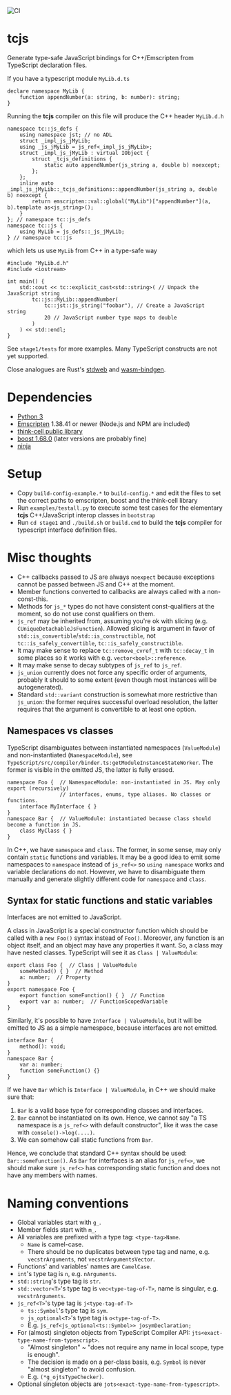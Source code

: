 ![CI](https://github.com/think-cell/tcjs/workflows/CI/badge.svg)

# tcjs

Generate type-safe JavaScript bindings for C++/Emscripten from TypeScript declaration files. 

If you have a typescript module `MyLib.d.ts`

    declare namespace MyLib {
        function appendNumber(a: string, b: number): string;
    }

Running the **tcjs** compiler on this file will produce the C++ header `MyLib.d.h`

    namespace tc::js_defs {
        using namespace jst; // no ADL
        struct _impl_js_jMyLib;
        using _js_jMyLib = js_ref<_impl_js_jMyLib>;
        struct _impl_js_jMyLib : virtual IObject {
            struct _tcjs_definitions {
                static auto appendNumber(js_string a, double b) noexcept;
            };
        };
        inline auto _impl_js_jMyLib::_tcjs_definitions::appendNumber(js_string a, double b) noexcept {
            return emscripten::val::global("MyLib")["appendNumber"](a, b).template as<js_string>();
        }
    }; // namespace tc::js_defs
    namespace tc::js {
        using MyLib = js_defs::_js_jMyLib;
    } // namespace tc::js


which lets us use `MyLib` from C++ in a type-safe way

    #include "MyLib.d.h"
    #include <iostream>

    int main() {
        std::cout << tc::explicit_cast<std::string>( // Unpack the JavaScript string 
            tc::js::MyLib::appendNumber(
                tc::jst::js_string("foobar"), // Create a JavaScript string
                20 // JavaScript number type maps to double
            )
        ) << std::endl;
    }

See `stage1/tests` for more examples. Many TypeScript constructs are not yet supported. 

Close analogues are Rust's [stdweb](https://github.com/koute/stdweb) and [wasm-bindgen](https://github.com/rustwasm/wasm-bindgen).

# Dependencies

* [Python 3](https://www.python.org/downloads/)
* [Emscripten](https://emscripten.org/) 1.38.41 or newer (Node.js and NPM are included)
* [think-cell public library](https://github.com/think-cell/range)
* [boost 1.68.0](https://dl.bintray.com/boostorg/release/1.68.0/source/) (later versions are probably fine)
* [ninja](https://ninja-build.org)

# Setup

* Copy `build-config-example.*` to `build-config.*` and edit the files to set the correct paths to emscripten, boost and the think-cell library
* Run `examples/testall.py` to execute some test cases for the elementary **tcjs** C++/JavaScript interop classes in `bootstrap`
* Run `cd stage1` and `./build.sh` or `build.cmd` to build the **tcjs** compiler for typescript interface definition files.  

# Misc thoughts
* C++ callbacks passed to JS are always `noexpect` because exceptions cannot be passed between JS and C++ at the moment.
* Member functions converted to callbacks are always called with a non-const-this.
* Methods for `js_*` types do not have consistent const-qualifiers at the moment, so do not use const qualifiers on them.
* `js_ref` may be inherited from, assuming you're ok with slicing (e.g. `CUniqueDetachableJsFunction`).
  Allowed slicing is argument in favor of `std::is_convertible`/`std::is_constructible`, not
  `tc::is_safely_convertible`, `tc::is_safely_constructible`.
* It may make sense to replace `tc::remove_cvref_t` with `tc::decay_t` in some places so it works with e.g. `vector<bool>::reference`.
* It may make sense to decay subtypes of `js_ref` to `js_ref`.
* `js_union` currently does not force any specific order of arguments, probably it should to some extent
  (even though most instances will be autogenerated).
* Standard `std::variant` construction is somewhat more restrictive than `js_union`:
  the former requires successful overload resolution, the latter requires that the
  argument is convertible to at least one option.

## Namespaces vs classes
TypeScript disambiguates between instantiated namespaces (`ValueModule`) and
non-instantiated (`NamespaceModule`), see `TypeScript/src/compiler/binder.ts:getModuleInstanceStateWorker`.
The former is visible in the emitted JS, the latter is fully erased.
```
namespace Foo {  // NamespaceModule: non-instantiated in JS. May only export (recursively)
                 // interfaces, enums, type aliases. No classes or functions.
    interface MyInterface { }
}
namespace Bar {  // ValueModule: instantiated because class should become a function in JS.
    class MyClass { }
}
```

In C++, we have `namespace` and `class`.
The former, in some sense, may only contain `static` functions and variables.
It may be a good idea to emit some namespaces to `namespace` instead of `js_ref<>`
so `using namespace` works and variable declarations do not.
However, we have to disambiguate them manually and generate slightly different code
for `namespace` and `class`.

## Syntax for static functions and static variables
Interfaces are not emitted to JavaScript.

A class in JavaScript is a special constructor function which should be
called with a `new Foo()` syntax instead of `Foo()`.
Moreover, any function is an object itself, and an object may have any properties it want.
So, a class may have nested classes.
TypeScript will see it as `Class | ValueModule`:
```
export class Foo {  // Class | ValueModule
    someMethod() { }  // Method
    a: number;  // Property
}
export namespace Foo {
    export function someFunction() { }  // Function
    export var a: number;  // FunctionScopedVariable
}
```
Similarly, it's possible to have `Interface | ValueModule`, but it will be emitted
to JS as a simple namespace, because interfaces are not emitted.
```
interface Bar {
    method(): void;
}
namespace Bar {
    var a: number;
    function someFunction() {}
}
```
If we have `Bar` which is `Interface | ValueModule`, in C++ we should make sure that:

1. `Bar` is a valid base type for corresponding classes and interfaces.
2. `Bar` cannot be instantiated on its own.
   Hence, we cannot say "a TS namespace is a `js_ref<>` with default constructor",
   like it was the case with `console()->log(....)`.
3. We can somehow call static functions from `Bar`.

Hence, we conclude that standard C++ syntax should be used: `Bar::someFunction()`.
As `Bar` for interfaces is an alias for `js_ref<>`, we should make sure
`js_ref<>` has corresponding static function and does not have any members with names.

# Naming conventions
* Global variables start with `g_`.
* Member fields start with `m_`.
* All variables are prefixed with a type tag: `<type-tag>Name`.
    * `Name` is camel-case.
    * There should be no duplicates between type tag and name, e.g. `vecstrArguments`, not `vecstrArgumentsVector`.
* Functions' and variables' names are `CamelCase`.
* `int`'s type tag is `n`, e.g. `nArguments`.
* `std::string`'s type tag is `str`.
* `std::vector<T>`'s type tag is `vec<type-tag-of-T>`, name is singular, e.g. `vecstrArguments`.
* `js_ref<T>`'s type tag is `j<type-tag-of-T>`
    * `ts::Symbol`'s type tag is `sym`.
    * `js_optional<T>`'s type tag is `o<type-tag-of-T>`.
    * E.g. `js_ref<js_optional<ts::Symbol>> josymDeclaration;`
* For (almost) singleton objects from TypeScript Compiler API: `jts<exact-type-name-from-typescript>`.
    * "Almost singleton" ~ "does not require any name in local scope, type is enough".
    * The decision is made on a per-class basis, e.g. `Symbol` is never "almost singleton" to avoid confusion.
    * E.g. `(*g_ojtsTypeChecker)`.
* Optional singleton objects are `jots<exact-type-name-from-typescript>`.
